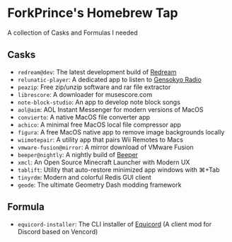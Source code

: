 # ForkPrince's Homebrew Tap

A collection of Casks and Formulas I needed

## Casks

- `redream@dev`: The latest development build of [Redream](https://redream.io/)
- `relunatic-player`: A dedicated app to listen to [Gensokyo Radio](https://gensokyoradio.net/)
- `peazip`: Free zip/unzip software and rar file extractor
- `librescore`: A downloader for musescore.com
- `note-block-studio`: An app to develop note block songs
- `aol@aim`: AOL Instant Messenger for modern versions of MacOS
- `convierto`: A native MacOS file converter app
- `achico`: A minimal free MacOS local file compressor app
- `figura`: A free MacOS native app to remove image backgrounds locally
- `wiimotepair`: A utility app that pairs Wii Remotes to Macs
- `vmware-fusion@mirror`: A mirror download of VMware Fusion
- `beeper@nightly`: A nightly build of [Beeper](https://www.beeper.com/)
- `xmcl`: An Open Source Minecraft Launcher with Modern UX
- `tablift`: Utility that auto-restore minimized app windows with ⌘+Tab
- `tinyrdm`: Modern and colorful Redis GUI client
- `geode`: The ultimate Geometry Dash modding framework

## Formula

- `equicord-installer`: The CLI installer of [Equicord](https://github.com/Equicord/Equicord) (A client mod for Discord based on Vencord)
